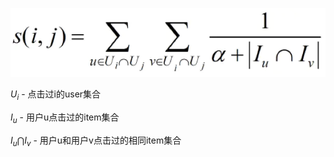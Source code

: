 

![](media/2021-03-12-10-36-39.png)

$U_i$ - 点击过i的user集合

$I_u$ - 用户u点击过的item集合

$I_u \bigcap I_v$ - 用户u和用户v点击过的相同item集合

